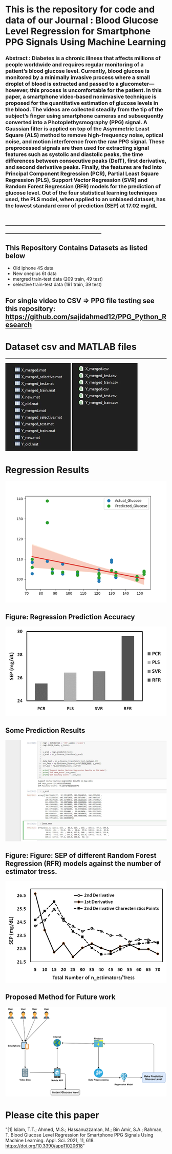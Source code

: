 # This is the repository for code and data of our Journal : Blood Glucose Level Regression for Smartphone PPG Signals Using Machine Learning
### Abstract : Diabetes is a chronic illness that affects millions of people worldwide and requires regular monitoring of a patient’s blood glucose level. Currently, blood glucose is monitored by a minimally invasive process where a small droplet of blood is extracted and passed to a glucometer—however, this process is uncomfortable for the patient. In this paper, a smartphone video-based noninvasive technique is proposed for the quantitative estimation of glucose levels in the blood. The videos are collected steadily from the tip of the subject’s finger using smartphone cameras and subsequently converted into a Photoplethysmography (PPG) signal. A Gaussian filter is applied on top of the Asymmetric Least Square (ALS) method to remove high-frequency noise, optical noise, and motion interference from the raw PPG signal. These preprocessed signals are then used for extracting signal features such as systolic and diastolic peaks, the time differences between consecutive peaks (DelT), first derivative, and second derivative peaks. Finally, the features are fed into Principal Component Regression (PCR), Partial Least Square Regression (PLS), Support Vector Regression (SVR) and Random Forest Regression (RFR) models for the prediction of glucose level. Out of the four statistical learning techniques used, the PLS model, when applied to an unbiased dataset, has the lowest standard error of prediction (SEP) at 17.02 mg/dL

## ________________________________________________________________________________

## This Repository Contains Datasets as listed below
* Old iphone 4S data
* New oneplus 6t data
* mergred train-test data (209 train, 49 test)
* selective train-test data (191 train, 39 test)

## For single video to CSV => PPG file testing see this repository: https://github.com/sajidahmed12/PPG_Python_Research
# Dataset csv and MATLAB files 
<hr>

<p align="left">
  <img src=figures/data1.JPG>  <img src=figures/data2.JPG> 
</p>

</hr>

# Regression Results

<p align="left">
  <img src=figures/regression_new.png>  
</p>

## Figure: Regression Prediction Accuracy

<p align="left">
  <img src=figures/Figure13.png>  
</p>

## Some Prediction Results

<p align="left">
  <img src=figures/SVR_error_23.JPG>  
</p>


## Figure: Figure: SEP of different Random Forest Regression (RFR) models against the number of estimator tress.

<p align="left">
  <img src=figures/Figure12.png>  
</p>


## Proposed Method for Future work 

<p align="left">
  <img src=figures/data_flow_firebase.png>  
</p>


# Please cite this paper 

"[1] Islam, T.T.; Ahmed, M.S.; Hassanuzzaman, M.; Bin Amir, S.A.; Rahman, T. Blood Glucose Level Regression for Smartphone PPG Signals Using Machine Learning. Appl. Sci. 2021, 11, 618. https://doi.org/10.3390/app11020618"

